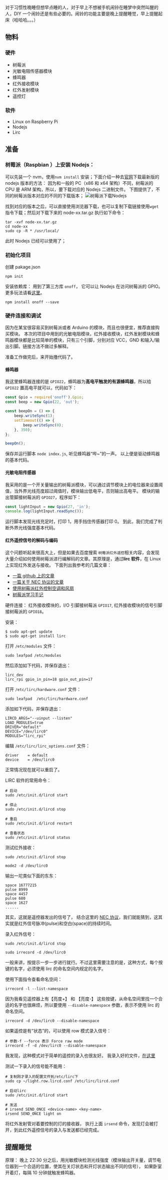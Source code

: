 对于习惯性晚睡但想早点睡的人，对于早上不想被手机闹铃在睡梦中突然叫醒的人，DIY 一个闹铃还是有些必要的。闹铃的功能主要是晚上提醒睡觉，早上提醒起床（哈哈哈。。。）

## 物料

### 硬件

-   树莓派
-   光敏电阻传感器模块
-   蜂鸣器
-   红外接收模块
-   红外发射模块
-   遥控灯

### 软件

-   Linux on Raspberry Pi
-   Nodejs
-   Lirc

## 准备

### 树莓派（Raspbian ）上安装 Nodejs：

可以先装一个 nvm，使用`nvm install` 安装；下面介绍一种去[官网](https://nodejs.org/en/download/)下载最新版的 nodejs 版本的方法：
因为和一般的 PC（x86 和 x64 架构）不同，树莓派的 CPU 是 ARM 架构，所以，要下载对应的 Nodejs 二进制文件。
下图提供了，不同的树莓派版本对应的不同的下载版本；
![树莓派下载Nodejs](https://raw.githubusercontent.com/XiangnianZhou/blog/master/jianshu/images/3396239-bae8e9232483284f.png)

找到对应的版本之后，可以直接使用浏览器下载，也可以复制下载链接使用`wget` 指令下载；然后对下载下来的 node-xx.tar.gz 执行如下命令：

```
tar -xvf node-xx.tar.gz
cd node-xx
sudo cp -R * /usr/local/
```

此时 Nodejs 已经可以使用了；

### 初始化项目

创建 pakage.json

```
npm init
```

安装依赖库：
用到了第三方库 `onoff`， 它可以让 Nodejs 在访问树莓派的 GPIO。更多玩法请看[这里](https://github.com/fivdi/onoff)。

```
npm install onoff --save
```

### 硬件连接和调试

因为在某宝很容易买到树莓派或者 Arduino 的模块，而且也很便宜，推荐直接购买模块。
本次的项目中用到的光敏电阻模块，红外接收模块，红外发射模块和蜂鸣器模块都是比较简单的模块，只有三个引脚，分别对应 VCC，GND 和输入/输出引脚。链接方法不做过多解释。

准备工作做完后，来开始撸代码了。

#### 蜂鸣器

我这里蜂鸣器连接的是 `GPIO22`，蜂鸣器为**高电平触发的有源蜂鸣器**，所以给 `GPIO22` 置高电平就可以，代码如下：

```javascript
const Gpio = require('onoff').Gpio;
const beep = new Gpio(22, 'out');

const beepOn = () => {
    beep.writeSync(1);
    setTimeout(() => {
        beep.writeSync(0);
    }, 350);
};

beepOn();
```

保存并运行脚本 `node index.js`, 听见蜂鸣器“哔~”的一声。
以上便是驱动蜂鸣器的基本代码。

#### 光敏电阻传感器

我采用的是一个开关量输出的树莓派模块，可以通过调节模块上的电位器来设置阈值，当外界光线亮度超过阈值时，模块输出低电平，否则输出高电平。
模块的输出管脚接树莓派的 `GPIO27`，程序如下：

```javascript
const lightInput = new Gpio(27, 'in');
console.log(lightInput.readSync());
```

运行脚本发现光线充足时，打印 1，用手挡住传感器打印 0。
到此，我们完成了判断外界光线强度基本代码。

#### 红外遥控信号的解码与编码

这个问题听起来很高大上，但是如果去百度搜索 `树莓派红外遥控`相关内容，会发现大量介绍如何使用树莓派进行编解码的文章。其原理是，通过**lirc 软件**，在 Linux 上实现红外发送与接收。
下面列出我参考的几篇文章：

-   [一篇 github 上的文章](https://gist.github.com/prasanthj/c15a5298eb682bde34961c322c95378b)
-   [一篇关于 NEC 协议的文章](http://www.cnblogs.com/yulongchen/archive/2013/04/12/3017409.html)
-   [使用树莓派红外控制空调和风扇](https://linux.cn/article-3782-1.html)
-   [树莓派学习手记](https://segmentfault.com/a/1190000014135418)

硬件连接：
红外接收模块的，I/O 引脚接树莓派 `GPIO17`, 红外接收模块的信号引脚接树莓派的 `GPIO18`。

安装：

```
$ sudo apt-get update
$ sudo apt-get install lirc
```

打开 `/etc/modules` 文件：

```
sudo leafpad /etc/modules
```

然后添加如下代码，并保存退出：

```
lirc_dev
lirc_rpi gpio_in_pin=18 gpio_out_pin=17
```

打开 `/etc/lirc/hardware.conf` 文件：

```
sudo leafpad  /etc/lirc/hardware.conf
```

添加如下代码，并保存退出：

```
LIRCD_ARGS="--uinput --listen"
LOAD_MODULES=true
DRIVER="default"
DEVICE="/dev/lirc0"
MODULES="lirc_rpi"
```

编辑 `/etc/lirc/lirc_options.conf` 文件：

```
driver    = default
device    = /dev/lirc0
```

正常情况现在就可以重启了。

LIRC 软件的常用命令：

```
# 启动
sudo /etc/init.d/lircd start

# 停止
sudo /etc/init.d/lircd stop

# 重启
sudo /etc/init.d/lircd restart

# 查看状态
sudo /etc/init.d/lircd status
```

测试红外接收：

```
sudo /etc/init.d/lircd stop

mode2 -d /dev/lirc0
```

输出一坨类似下面的东东：

```
space 16777215
pulse 8999
space 4457
pulse 680
space 1627
......
```

其实，这就是遥控器发出的信号了， 结合这里的 [ NEC 协议](http://www.cnblogs.com/yulongchen/archive/2013/04/12/3017409.html)，我们就能猜到，这其实就是红外信号脉冲(pulse)和空白(space)的持续时间。

录入红外信号：

```
sudo /etc/init.d/lircd stop

sudo irrecord -d /dev/lirc0
```

一般来讲，按提示一步一步进行就行。不过这里需要注意的是，这种方式，每个按键的名字，必须使用 lirc 的命名空间内规定的名字。

使用下面指令查看命名空间：

```
irrecord -l --list-namespace
```

因为我看见遥控器上有【亮度+】 和 【亮度-】 这些按键，从命名空间里找一个合适的名字也很麻烦，所以要使用 `--disable-namespace` 参数，表示不使用 lirc 的命名空间。

```
irrecord -d /dev/lirc0 --disable-namespace
```

如果遥控是有“状态”的，可以使用 row 模式录入信号：

```
# 参数-f --force 表示 Force raw mode
irrecord -f -d /dev/lirc0 --disable-namespace
```

我发现，这种模式对于简单的遥控的录入也很友好。
我录入好的文件，[在这里](https://github.com/XiangnianZhou/rpi-alarm/blob/master/attach/light.row.lircd.conf)

测试一下录入的信号能不能用：

```
# 复制刚才录入的配置文件到/etc/lirc下
sudo cp ~/light.row.lircd.conf /etc/lirc/lircd.conf

# 启动lirc
sudo /etc/init.d/lircd start

# 发送
# irsend SEND_ONCE <device-name> <key-name>
irsend SEND_ONCE light on
```

将红外发射管对着要控制的灯的接收器， 执行上面 `irsend` 命令，发现灯会被打开，到此红外遥控信号的录入与发送都已经完成。

## 提醒睡觉

原理： 晚上 22:30 分之后，用光敏模块检测光线强度（模块输出开关量，调节电位器到一个合适的位置，使其在关灯状态和开灯状态输出不同的信号）， 如果卧室开着灯，每隔 10 分钟就触发蜂鸣器。
